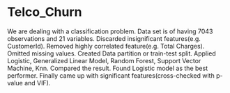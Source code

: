 # Telco_Churn
We are dealing with a classification problem. Data set is of having 7043 observations and 21 variables. Discarded insignificant features(e.g. CustomerId). Removed highly correlated feature(e.g. Total Charges). Omitted missing values. Created Data partition or train-test split. Applied Logistic, Generalized Linear Model, Random Forest, Support Vector Machine, Knn. Compared the result. Found Logistic model as the best performer. Finally came up with significant features(cross-checked with p-value and VIF).

